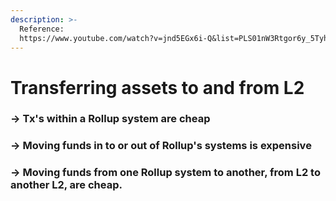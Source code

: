 ```yaml
---
description: >-
  Reference:
  https://www.youtube.com/watch?v=jnd5EGx6i-Q&list=PLS01nW3Rtgor6y_5TyhTcsu5IWA25wW81&index=94
---
```


# Transferring assets to and from L2

### -> Tx's within a Rollup system are cheap

### -> Moving funds in to or out of Rollup's systems is expensive

### -> Moving funds from one Rollup system to another, from L2 to another L2, are cheap.
